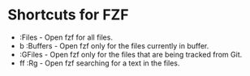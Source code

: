# Shortcuts for FZF

- <leader><C-p> :Files   - Open fzf for all files.
- <leader>b     :Buffers - Open fzf only for the files currently in buffer.
- <C-p>         :GFiles  - Open fzf only for the files that are being tracked from Git.
- <leader>ff    :Rg      - Open fzf searching for a text in the files.
